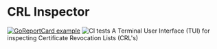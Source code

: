 # CRL Inspector
[![GoReportCard example](https://goreportcard.com/badge/github.com/pimg/certguard)](https://goreportcard.com/report/github.com/pimg/certguard) ![CI tests](https://github.com/pimg/certguard/actions/workflows/build.yml/badge.svg)
A Terminal User Interface (TUI) for inspecting Certificate Revocation Lists (CRL's)
